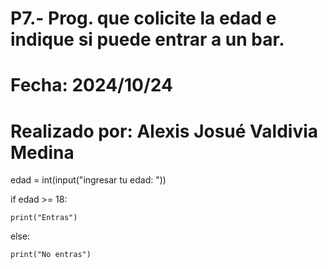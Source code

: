 # P7.- Prog. que colicite la edad e indique si puede entrar a un bar.
#  Fecha: 2024/10/24
# Realizado por: Alexis Josué Valdivia Medina
edad = int(input("ingresar tu edad: "))

if edad >= 18:

    print("Entras")

else:

    print("No entras")
